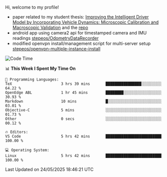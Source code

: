 Hi, welcome to my profile!

* paper related to my student thesis: [Improving the Intelligent Driver Model by Incorporating Vehicle Dynamics: Microscopic Calibration and Macroscopic Validation](https://doi.org/10.48550/arXiv.2408.03722) and the [repo](https://github.com/stepeos/pycarmodel_calibration)
* android app using camera2 api for timestamped camera and IMU readings [stepeos/OdometryDataRecorder](https://github.com/stepeos/OdometryDataRecorder)
* modified openvpn install/management script for multi-server setup [stepeos/openvpn-multiple-instance-install](https://github.com/stepeos/openvpn-multiple-instance-install)

<!--START_SECTION:waka-->
![Code Time](http://img.shields.io/badge/Code%20Time-2%2C026%20hrs%203%20mins-blue)

📊 **This Week I Spent My Time On** 

```text
💬 Programming Languages: 
TeX                      3 hrs 39 mins       ████████████████░░░░░░░░░   64.22 % 
OpenEdge ABL             1 hr 45 mins        ████████░░░░░░░░░░░░░░░░░   30.93 % 
Markdown                 10 mins             █░░░░░░░░░░░░░░░░░░░░░░░░   03.01 % 
Objective-C              5 mins              ░░░░░░░░░░░░░░░░░░░░░░░░░   01.73 % 
Other                    0 secs              ░░░░░░░░░░░░░░░░░░░░░░░░░   00.12 % 

🔥 Editors: 
VS Code                  5 hrs 42 mins       █████████████████████████   100.00 % 

💻 Operating System: 
Linux                    5 hrs 42 mins       █████████████████████████   100.00 % 
```


 Last Updated on 24/05/2025 18:46:21 UTC
<!--END_SECTION:waka-->
